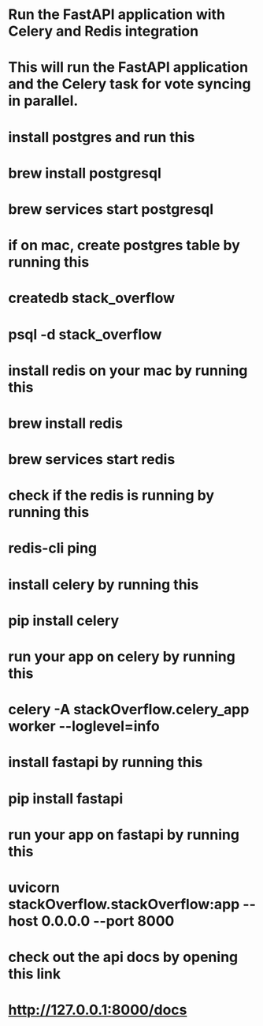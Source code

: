 # Run the FastAPI application with Celery and Redis integration
# 
# This will run the FastAPI application and the Celery task for vote syncing in parallel.
# install postgres and run this
# brew install postgresql
# brew services start postgresql

# if on mac, create postgres table by running this
# createdb stack_overflow
# psql -d stack_overflow

# install redis on your mac by running this
# brew install redis
# brew services start redis
# check if the redis is running by running this
# redis-cli ping


# install celery by running this
# pip install celery
# run your app on celery by running this
# celery -A stackOverflow.celery_app worker --loglevel=info

# install fastapi by running this
# pip install fastapi
# run your app on fastapi by running this
# uvicorn stackOverflow.stackOverflow:app --host 0.0.0.0 --port 8000


# check out the api docs by opening this link
# http://127.0.0.1:8000/docs